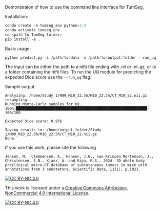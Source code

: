 Demonstraion of how to use the command line interface for TumSeg. 

Installation:
```python
conda create -n tumseg_env python=3.9 
conda activate tumseg_env
cd <path to TumSeg folder>
pip install -e .
```

Basic usage:
```python
python predict.py -i /path/to/data -o /path/to/output/folder --run_uq
```
The input can be either the path to a nifti file ending with .nii or .nii.gz, or to a folder containing the nifti files. To run the UQ module for predicting the expected Dice score use the `--run_uq` flag.

Sample output:
```
Analyzing: /home/Study 1/M09_M10_22.5h/M10_22.5h/CT_M10_22.nii.gz
resampling..
Running Monte-Carlo samples for UQ..
100%|████████████████████████████████████████████████████████████| 100/100 

Expected Dice score: 0.976

Saving results to: /home/output_folder/Study 1/M09_M10_22.5h/M10_22.5h/CT_M10_22.nii.gz
Done.
```

If you use this work, please cite the following

```
Jensen, M., Clemmensen, A., Hansen, J.G., van Krimpen Mortensen, J., Christensen, E.N., Kjaer, A. and Ripa, R.S., 2024. 3D whole body preclinical micro-CT database of subcutaneous tumors in mice with annotations from 3 annotators. Scientific Data, 11(1), p.1021.
```


[![CC BY-NC 4.0][cc-by-nc-shield]][cc-by-nc]

This work is licensed under a
[Creative Commons Attribution-NonCommercial 4.0 International License][cc-by-nc].

[![CC BY-NC 4.0][cc-by-nc-image]][cc-by-nc]

[cc-by-nc]: https://creativecommons.org/licenses/by-nc/4.0/
[cc-by-nc-image]: https://licensebuttons.net/l/by-nc/4.0/88x31.png
[cc-by-nc-shield]: https://img.shields.io/badge/License-CC%20BY--NC%204.0-lightgrey.svg
